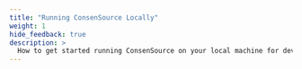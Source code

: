 ```yaml
---
title: "Running ConsenSource Locally"
weight: 1
hide_feedback: true
description: >
  How to get started running ConsenSource on your local machine for development purposes.
---
```

